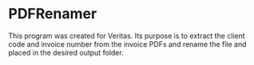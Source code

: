 # PDFRenamer

This program was created for Veritas. 
Its purpose is to extract the client code and invoice number from the invoice PDFs and rename the file and placed in the desired output folder. 
